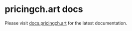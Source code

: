 # pricingch.art docs

Please visit [docs.pricingch.art](https://docs.pricingch.art) for the latest documentation.

